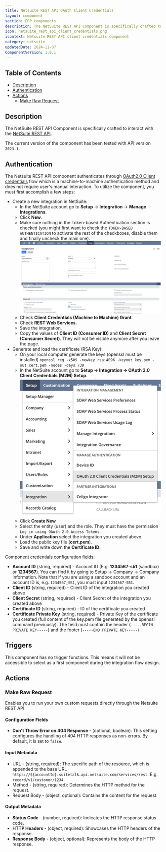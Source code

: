 ```yaml
---
title: Netsuite REST API OAuth Client Credentials
layout: component
section: ERP components
description: The NetSuite REST API Component is specifically crafted to interact with the NetSuite REST API.
icon: netsuite_rest_api_client_credentials.png
icontext: Netsuite REST API client credentials component
category: netsuite
updatedDate: 2024-11-07
ComponentVersion: 1.0.1
---
```


## Table of Contents

* [Description](#description)
* [Authentication](#authentication)
* [Actions](#actions) 
  * [Make Raw Request](#make-raw-request)

## Description

The NetSuite REST API Component is specifically crafted to interact with the [NetSuite REST API](https://system.netsuite.com/help/helpcenter/en_US/APIs/REST_API_Browser/record/v1/2023.1/index.html).

The current version of the component has been tested with API version `2023.1`.

## Authentication

The Netsuite REST API component authenticates through [OAuth2.0 Client credentials](https://docs.oracle.com/en/cloud/saas/netsuite/ns-online-help/section_162730264820.html) flow which is a machine-to-machine authentication method and does not require user's manual interaction. To utilize the component, you must first accomplish a few steps:
- Create a new integration in NetSuite:
  - In the NetSuite account go to **Setup** -> **Integration** -> **Manage Integrations**.
  - Click **New**.
  - Make sure nothing in the Token-based Authentication section is checked (you might first want to check the `TOKEN-BASED AUTHENTICATION` to activate the rest of the checkboxes, disable them and finally uncheck the main one).
  ![Integration Setup](img/Integration_setup.png)
  - Check **Client Credentials (Machine to Machine) Grant**.
  - Check **REST Web Services**.
  - Save the integration.
  - Copy the values of **Client ID (Consumer ID)** and **Client Secret (Consumer Secret)**. They will not be visible anymore after you leave the page.
- Generate and load the certificate (RSA Key):
  - On your local computer generate the keys (openssl must be installed) `openssl req -x509 -newkey rsa:4096 -keyout key.pem -out cert.pem -nodes -days 730`
  - In the NetSuite account go to **Setup -> Integration -> OAuth 2.0 Client Credentials (M2M) Setup**.
  ![Integration OAuth](img/Integration_oauth.png)
  - Click **Create New**
  - Select the entity (user) and the role. They must have the permission `Log in using OAuth 2.0 Access Tokens`.
  - Under **Application** select the integration you created above.
  - Load the public key file (**cert.pem**).
  - Save and write down the **Certificate ID**.

Component credentials configuration fields:

- **Account ID** (string, required) - Account ID (E.g. **1234567-sb1** (sandbox) or **1234567**). You can find it by going to Setup -> Company -> Company Information. Note that if you are using a sandbox account and an account ID is, e.g. `1234567_SB1`, you must input `1234567-SB1`.
- **Client ID** (string, required) - Client ID of the integration you created above
- **Client Secret** (string, required) - Client Secret of the integration you created above
- **Certificate ID** (string, required) - ID of the certificate you created
- **Certificate Private Key** (string, required) - Private Key of the certificate you created (full content of the key.pem file generated by the openssl command previously). The field must contain the header (`-----BEGIN PRIVATE KEY-----`) and the footer (`-----END PRIVATE KEY-----`)

## Triggers

This component has no trigger functions. This means it will not be accessible to select as a first component during the integration flow design.

## Actions

### Make Raw Request
Enables you to run your own custom requests directly through the Netsuite REST API.

#### Configuration Fields
- **Don't Throw Error on 404 Response** - (optional, boolean): This setting configures the handling of 404 HTTP responses as non-errors. By default, it is set to `false`.
#### Input Metadata
- URL - (string, required): The specific path of the resource, which is appended to the base URL `https://${accountId}.suitetalk.api.netsuite.com/services/rest`. E.g. `record/v1/customer/1234`.
- Method - (string, required): Determines the HTTP method for the request.
- Request Body - (object, optional): Contains the content for the request.
#### Output Metadata
- **Status Code** - (number, required): Indicates the HTTP response status code.
- **HTTP Headers** - (object, required): Showcases the HTTP headers of the response.
- **Response Body** - (object, optional): Represents the body of the HTTP response.
